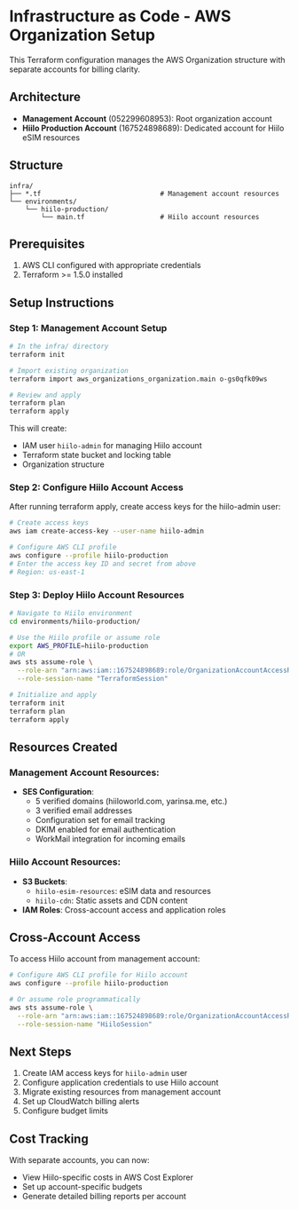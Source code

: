 # Infrastructure as Code - AWS Organization Setup

This Terraform configuration manages the AWS Organization structure with separate accounts for billing clarity.

## Architecture

- **Management Account** (052299608953): Root organization account
- **Hiilo Production Account** (167524898689): Dedicated account for Hiilo eSIM resources

## Structure

```
infra/
├── *.tf                              # Management account resources
└── environments/
    └── hiilo-production/
        └── main.tf                   # Hiilo account resources
```

## Prerequisites

1. AWS CLI configured with appropriate credentials
2. Terraform >= 1.5.0 installed

## Setup Instructions

### Step 1: Management Account Setup

```bash
# In the infra/ directory
terraform init

# Import existing organization
terraform import aws_organizations_organization.main o-gs0qfk09ws

# Review and apply
terraform plan
terraform apply
```

This will create:
- IAM user `hiilo-admin` for managing Hiilo account
- Terraform state bucket and locking table
- Organization structure

### Step 2: Configure Hiilo Account Access

After running terraform apply, create access keys for the hiilo-admin user:

```bash
# Create access keys
aws iam create-access-key --user-name hiilo-admin

# Configure AWS CLI profile
aws configure --profile hiilo-production
# Enter the access key ID and secret from above
# Region: us-east-1
```

### Step 3: Deploy Hiilo Account Resources

```bash
# Navigate to Hiilo environment
cd environments/hiilo-production/

# Use the Hiilo profile or assume role
export AWS_PROFILE=hiilo-production
# OR
aws sts assume-role \
  --role-arn "arn:aws:iam::167524898689:role/OrganizationAccountAccessRole" \
  --role-session-name "TerraformSession"

# Initialize and apply
terraform init
terraform plan
terraform apply
```

## Resources Created

### Management Account Resources:
- **SES Configuration**:
  - 5 verified domains (hiiloworld.com, yarinsa.me, etc.)
  - 3 verified email addresses
  - Configuration set for email tracking
  - DKIM enabled for email authentication
  - WorkMail integration for incoming emails

### Hiilo Account Resources:
- **S3 Buckets**: 
  - `hiilo-esim-resources`: eSIM data and resources
  - `hiilo-cdn`: Static assets and CDN content
- **IAM Roles**: Cross-account access and application roles

## Cross-Account Access

To access Hiilo account from management account:

```bash
# Configure AWS CLI profile for Hiilo account
aws configure --profile hiilo-production

# Or assume role programmatically
aws sts assume-role \
  --role-arn "arn:aws:iam::167524898689:role/OrganizationAccountAccessRole" \
  --role-session-name "HiiloSession"
```

## Next Steps

1. Create IAM access keys for `hiilo-admin` user
2. Configure application credentials to use Hiilo account
3. Migrate existing resources from management account
4. Set up CloudWatch billing alerts
5. Configure budget limits

## Cost Tracking

With separate accounts, you can now:
- View Hiilo-specific costs in AWS Cost Explorer
- Set up account-specific budgets
- Generate detailed billing reports per account
